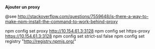 **Ajouter un proxy**

@see http://stackoverflow.com/questions/7559648/is-there-a-way-to-make-npm-install-the-command-to-work-behind-proxy

npm config set proxy http://10.154.61.3:3128
npm config set https-proxy https://10.154.61.3:3128
npm config set strict-ssl false
npm config set registry "http://registry.npmjs.org/"



